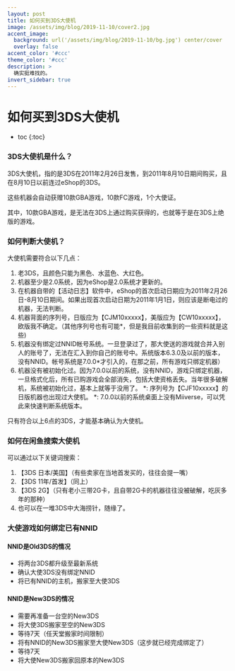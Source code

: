 ```yaml
---
layout: post
title: 如何买到3DS大使机
image: /assets/img/blog/2019-11-10/cover2.jpg
accent_image: 
  background: url('/assets/img/blog/2019-11-10/bg.jpg') center/cover
  overlay: false
accent_color: '#ccc'
theme_color: '#ccc'
description: >
  确实挺难找的。
invert_sidebar: true
---
```


# 如何买到3DS大使机


* toc
{:toc}


### 3DS大使机是什么？

3DS大使机，指的是3DS在2011年2月26日发售，到2011年8月10日期间购买，且在8月10日以前连过eShop的3DS。

这些机器会自动获赠10款GBA游戏，10款FC游戏，1个大使证。

其中，10款GBA游戏，是无法在3DS上通过购买获得的，也就等于是在3DS上绝版的游戏。

### 如何判断大使机？

大使机需要符合以下几点：
1. 老3DS，且颜色只能为黑色、水蓝色、大红色。
2. 机器至少是2.0系统，因为eShop是2.0系统才更新的。
3. 在机器自带的【活动日志】软件中，eShop的首次启动日期应为2011年2月26日-8月10日期间。如果出现首次启动日期为2011年1月1日，则应该是断电过的机器，无法判断。
4. 机器背面的序列号，日版应为【CJM10xxxxx】，美版应为【CW10xxxxx】，欧版我不确定。（其他序列号也有可能*，但是我目前收集到的一些资料就是这些)
5. 机器没有绑定过NNID帐号系统。一旦登录过了，那大使送的游戏就合并入别人的账号了，无法在汇入到你自己的账号中。系统版本6.3.0及以前的版本，没有NNID。帐号系统是7.0.0*才引入的，在那之前，所有游戏只绑定机器）
6. 机器没有被初始化过。因为7.0.0以前的系统，没有NNID，游戏只绑定机器，一旦格式化后，所有已购游戏会全部消失，包括大使资格丢失。当年很多破解机，系统被初始化过，基本上就等于没用了。
*: 序列号为【CJF10xxxxx】的日版机器也出现过大使机。
*: 7.0.0以前的系统桌面上没有Miiverse，可以凭此来快速判断系统版本。

只有符合以上6点的3DS，才能基本确认为大使机。

### 如何在闲鱼搜索大使机

可以通过以下关键词搜索：

1. 【3DS 日本/美国】（有些卖家在当地首发买的，往往会提一嘴）
2. 【3DS 11年/首发】（同上）
3. 【3DS 2G】（只有老小三带2G卡，且自带2G卡的机器往往没被破解，吃灰多年的那种）
4. 也可以在一堆3DS中大海捞针，随缘了。

### 大使游戏如何绑定已有NNID

#### NNID是Old3DS的情况

- 将两台3DS都升级至最新系统
- 确认大使3DS没有绑定NNID
- 将已有NNID的主机，搬家至大使3DS

#### NNID是New3DS的情况

- 需要再准备一台空的New3DS
- 将大使3DS搬家至空的New3DS
- 等待7天（任天堂搬家时间限制）
- 将有NNID的New3DS搬家至大使New3DS（这步就已经完成绑定了）
- 等待7天
- 将大使New3DS搬家回原本的New3DS




